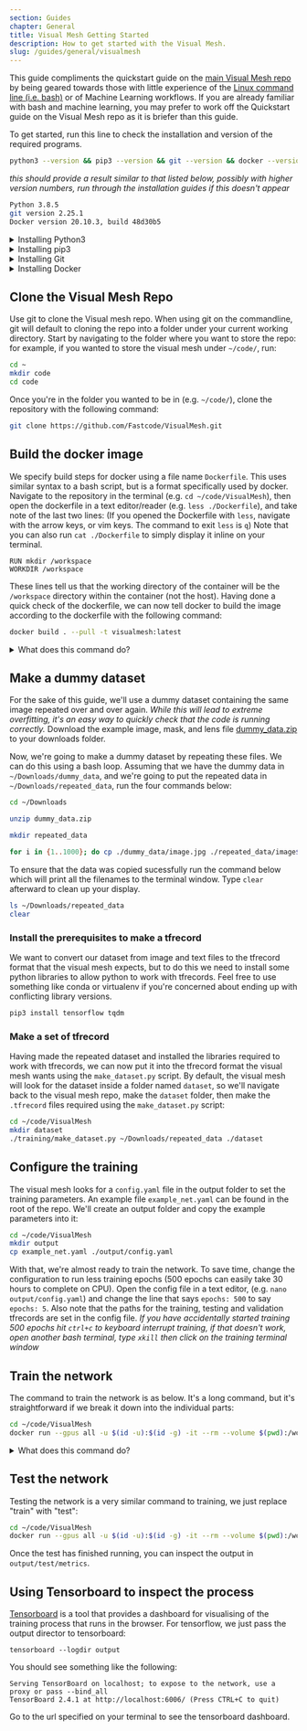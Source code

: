 ```yaml
---
section: Guides
chapter: General
title: Visual Mesh Getting Started
description: How to get started with the Visual Mesh.
slug: /guides/general/visualmesh
---
```


This guide compliments the quickstart guide on the [main Visual Mesh repo](https://github.com/Fastcode/VisualMesh) by being geared towards those with little experience of the [Linux command line (i.e. bash)](https://ubuntu.com/tutorials/command-line-for-beginners#1-overview) or of Machine Learning workflows. If you are already familiar with bash and machine learning, you may prefer to work off the Quickstart guide on the Visual Mesh repo as it is briefer than this guide.

To get started, run this line to check the installation and version of the required programs.

```bash
python3 --version && pip3 --version && git --version && docker --version
```

*this should provide a result similar to that listed below, possibly with higher version numbers, run through the installation guides if this doesn't appear*

```bash
Python 3.8.5
git version 2.25.1
Docker version 20.10.3, build 48d30b5

```

<details>

<Summary>Installing Python3</Summary>

The script to build the dataset is written in Python. The bash terminal simplifies your install massively, so all you need to do is run `sudo apt install python3.8` and it will automatically update to the most recent version of Python 3.8.x

</details>

<details>

<Summary>Installing pip3</Summary>

Pip 3 is a package manager that should be included by default in Python 3.8.x. Be sure to run `sudo apt install python3.8` first to make sure that you've installed it correctly. If for some reason (for example it was removed) pip3 is missing run `sudo apt install python3-pip`.

</details>

<details>

<Summary>Installing Git</Summary>

While you don't strictly need to use git to download the Visual Mesh repo (e.g. you could just download it from github's web interface), git is the recommended way to get and manage the code from the repo. It's recommended to [use GitKraken as a GUI on Linux](https://support.gitkraken.com/how-to-install/), but for the purposes of this tutorial run `sudo apt install git`

</details>

<details>

<Summary>Installing Docker</Summary>

Docker is a program development architecture that we use at NUbots, to install it, run `sudo apt install docker`. If you want to learn more about docker, [check out the documentation](https://docs.docker.com/get-started/overview/) and be sure to ask on Slack if you've got any questions.

</details>

## Clone the Visual Mesh Repo

Use git to clone the Visual mesh repo. When using git on the commandline, git will default to cloning the repo into a folder under your current working directory. Start by navigating to the folder where you want to store the repo: for example, if you wanted to store the visual mesh under `~/code/`, run:

```bash
cd ~
mkdir code
cd code
```

Once you're in the folder you wanted to be in (e.g. `~/code/`), clone the repository with the following command:

```bash
git clone https://github.com/Fastcode/VisualMesh.git
```

## Build the docker image

We specify build steps for docker using a file name `Dockerfile`. This uses similar syntax to a bash script, but is a format specifically used by docker. Navigate to the repository in the terminal (e.g. `cd ~/code/VisualMesh`), then open the dockerfile in a text editor/reader (e.g. `less ./Dockerfile`), and take note of the last two lines: (If you opened the Dockerfile with `less`, navigate with the arrow keys, or vim keys. The command to exit `less` is `q`) Note that you can also run `cat ./Dockerfile` to simply display it inline on your terminal.

```
RUN mkdir /workspace
WORKDIR /workspace
```

These lines tell us that the working directory of the container will be the `/workspace` directory within the container (not the host). Having done a quick check of the dockerfile, we can now tell docker to build the image according to the dockerfile with the following command:

```bash
docker build . --pull -t visualmesh:latest
```

<details>

<Summary>What does this command do?</Summary>
- `docker` is the call to docker
- `build` is the main command being sent to docker
- `.` is telling docker that the build context is the current directory. Docker will look for a file named `Dockerfile` in the build context telling it what to build (so in this case, the current directory).
- `--pull` tells docker to always attempt to pull a newer version of the image
- `-t visualmesh:latest` tells docker that we want to tag the built image as `visualmesh:latest`. We'll see later that when we tell docker to run a container, that we tell docker which image to use by referencing this tag.

</details>

## Make a dummy dataset

For the sake of this guide, we'll use a dummy dataset containing the same image repeated over and over again. *While this will lead to extreme overfitting, it's an easy way to quickly check that the code is running correctly.* Download the example image, mask, and lens file [dummy_data.zip](assets/dummy_data.zip) to your downloads folder.

Now, we're going to make a dummy dataset by repeating these files. We can do this using a bash loop. Assuming that we have the dummy data in `~/Downloads/dummy_data`, and we're going to put the repeated data in `~/Downloads/repeated_data`, run the four commands below:

```bash
cd ~/Downloads

unzip dummy_data.zip

mkdir repeated_data

for i in {1..1000}; do cp ./dummy_data/image.jpg ./repeated_data/image${i}.jpg && cp ./dummy_data/mask.png ./repeated_data/mask${i}.png && cp ./dummy_data/lens.yaml ./repeated_data/lens${i}.yaml; done
```

To ensure that the data was copied sucessfully run the command below which will print all the filenames to the terminal window. Type `clear` afterward to clean up your display.

```bash
ls ~/Downloads/repeated_data
clear
```

### Install the prerequisites to make a tfrecord

We want to convert our dataset from image and text files to the tfrecord format that the visual mesh expects, but to do this we need to install some python libraries to allow python to work with tfrecords. Feel free to use something like conda or virtualenv if you're concerned about ending up with conflicting library versions.

```bash
pip3 install tensorflow tqdm
```

### Make a set of tfrecord

Having made the repeated dataset and installed the libraries required to work with tfrecords, we can now put it into the tfrecord format the visual mesh wants using the `make_dataset.py` script. By default, the visual mesh will look for the dataset inside a folder named `dataset`, so we'll navigate back to the visual mesh repo, make the `dataset` folder, then make the `.tfrecord` files required using the `make_dataset.py` script:

```bash
cd ~/code/VisualMesh
mkdir dataset
./training/make_dataset.py ~/Downloads/repeated_data ./dataset
```

## Configure the training

The visual mesh looks for a `config.yaml` file in the output folder to set the training parameters. An example file `example_net.yaml` can be found in the root of the repo. We'll create an output folder and copy the example parameters into it:

```bash
cd ~/code/VisualMesh
mkdir output
cp example_net.yaml ./output/config.yaml
```

With that, we're almost ready to train the network. To save time, change the configuration to run less training epochs (500 epochs can easily take 30 hours to complete on CPU). Open the config file in a text editor, (e.g. `nano output/config.yaml`) and change the line that says `epochs: 500` to say `epochs: 5`. Also note that the paths for the training, testing and validation tfrecords are set in the config file. *If you have accidentally started training 500 epochs hit `ctrl+c` to keyboard interrupt training, if that doesn't work, open another bash terminal, type `xkill` then click on the training terminal window*

## Train the network

The command to train the network is as below. It's a long command, but it's straightforward if we break it down into the individual parts:

```bash
cd ~/code/VisualMesh
docker run --gpus all -u $(id -u):$(id -g) -it --rm --volume $(pwd):/workspace visualmesh:latest ./mesh.py train output
```

<details>

<Summary>What does this command do?</Summary>
- `docker` is the call to docker
- `run` is the main command being sent to docker
- `--gpus all` tells docker to use the gpus from your system (remove `--gpus all` if you're running on a system without a GPU)
- `-it` tells docker to run in interactive mode with a terminal
- `--rm` tells docker to automatically clean up the temporary files associated with this container
- `--volume $(pwd):/workspace` tells docker to mount the current working directory as `/workspace` inside the container
- `visualmesh:latest` tells docker which image we want to run (note that we built this image and gave it this name in an earlier step)
- `./mesh.py train <path/to/output>` is the command to run inside the container - note that the filesystem inside the container is different to the filesystem outside of the container, but that due to the `--volume` flag, the current working directory is mounted at `/workspace`.

</details>

## Test the network

Testing the network is a very similar command to training, we just replace "train" with "test":

```bash
cd ~/code/VisualMesh
docker run --gpus all -u $(id -u):$(id -g) -it --rm --volume $(pwd):/workspace visualmesh:latest ./mesh.py test output
```

Once the test has finished running, you can inspect the output in `output/test/metrics`.

## Using Tensorboard to inspect the process

[Tensorboard](https://www.tensorflow.org/tensorboard) is a tool that provides a dashboard for visualising of the training process that runs in the browser. For tensorflow, we just pass the output director to tensorboard:

`tensorboard --logdir output`

You should see something like the following:

```
Serving TensorBoard on localhost; to expose to the network, use a proxy or pass --bind_all
TensorBoard 2.4.1 at http://localhost:6006/ (Press CTRL+C to quit)
```

Go to the url specified on your terminal to see the tensorboard dashboard.
